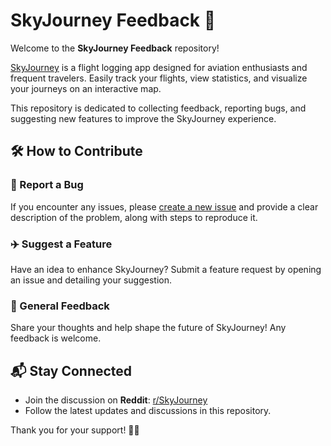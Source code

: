 # SkyJourney Feedback 🚀  

Welcome to the **SkyJourney Feedback** repository!  

[SkyJourney](https://skyjourney.app) is a flight logging app designed for aviation enthusiasts and frequent travelers. Easily track your flights, view statistics, and visualize your journeys on an interactive map.  

This repository is dedicated to collecting feedback, reporting bugs, and suggesting new features to improve the SkyJourney experience.  

## 🛠 How to Contribute  

### 🐞 Report a Bug  
If you encounter any issues, please [create a new issue](https://github.com/Renato-Silva/skyjourney-feedback/issues/new) and provide a clear description of the problem, along with steps to reproduce it.  

### ✈️ Suggest a Feature  
Have an idea to enhance SkyJourney? Submit a feature request by opening an issue and detailing your suggestion.  

### 💬 General Feedback  
Share your thoughts and help shape the future of SkyJourney! Any feedback is welcome.  

## 📬 Stay Connected  
- Join the discussion on **Reddit**: [r/SkyJourney](https://www.reddit.com/r/SkyJourney/)  
- Follow the latest updates and discussions in this repository.

Thank you for your support! 🚀✨  
